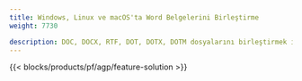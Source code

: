 ```yaml
---
title: Windows, Linux ve macOS'ta Word Belgelerini Birleştirme 
weight: 7730

description: DOC, DOCX, RTF, DOT, DOTX, DOTM dosyalarını birleştirmek için ücretsiz Uygulama ve API'ler
---
```


{{< blocks/products/pf/agp/feature-solution >}} 


